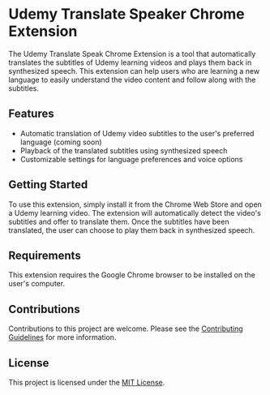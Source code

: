 # Udemy Translate Speaker Chrome Extension

The Udemy Translate Speak Chrome Extension is a tool that automatically translates the subtitles of Udemy learning videos and plays them back in synthesized speech. This extension can help users who are learning a new language to easily understand the video content and follow along with the subtitles.

## Features

- Automatic translation of Udemy video subtitles to the user's preferred language (coming soon)
- Playback of the translated subtitles using synthesized speech
- Customizable settings for language preferences and voice options

## Getting Started

To use this extension, simply install it from the Chrome Web Store and open a Udemy learning video. The extension will automatically detect the video's subtitles and offer to translate them. Once the subtitles have been translated, the user can choose to play them back in synthesized speech.

## Requirements

This extension requires the Google Chrome browser to be installed on the user's computer.

## Contributions

Contributions to this project are welcome. Please see the [Contributing Guidelines](CONTRIBUTING.md) for more information.

## License

This project is licensed under the [MIT License](LICENSE).
